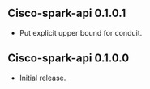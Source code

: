 ## Cisco-spark-api 0.1.0.1

* Put explicit upper bound for conduit.

## Cisco-spark-api 0.1.0.0

* Initial release.
